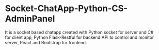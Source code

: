 # Socket-ChatApp-Python-CS-AdminPanel
It is a socket based chatapp created with Python socket for server and C# for client app, Python Flask-Restful for backend API to control and monitor server, React and Bootstrap for frontend.
